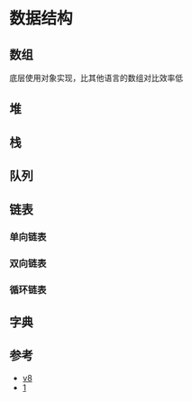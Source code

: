 # 数据结构

## 数组
底层使用对象实现，比其他语言的数组对比效率低


## 堆

## 栈

## 队列

## 链表

### 单向链表

### 双向链表

### 循环链表

## 字典




## 参考
- [v8](https://github.com/v8/v8)
- [1](https://zhuanlan.zhihu.com/p/96959371)
